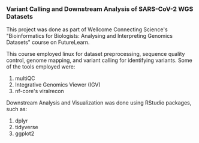 ### **Variant Calling and Downstream Analysis of SARS-CoV-2 WGS Datasets**

This project was done as part of Wellcome Connecting Science's "Bioinformatics for Biologists: Analysing and Interpreting Genomics Datasets" course on FutureLearn.

This course employed linux for dataset preprocessing, sequence quality control, genome mapping, and variant calling for identifying variants.
Some of the tools employed were:
1. multiQC
2. Integrative Genomics Viewer (IGV)
3. nf-core's viralrecon

Downstream Analysis and Visualization was done using RStudio packages, such as:
1. dplyr
2. tidyverse
3. ggplot2
